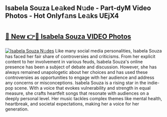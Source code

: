 ## Isabela Souza Le𝚊ked N𝚞de - Part-dyM Video Photos - Hot Onlyf𝚊ns Le𝚊ks UEjX4

# <h2><a href="http://ab63021.deff.icu/?id=Isabela+Souza">🔗 New 👉🔴 Isabela Souza VIDEO Photos</a></h2>

[![Isabela Souza N𝚞des](https://i.imgur.com/rIISA9y.gif)](http://ab63021.deff.icu/?id=Isabela+Souza)
Like many social media personalities, Isabela Souza has faced her fair share of controversies and criticisms. From her explicit content to her involvement in various feuds, Isabela Souza's online presence has been a subject of debate and discussion. However, she has always remained unapologetic about her choices and has used these controversies as opportunities to engage with her audience and address any concerns or misconceptions. Isabela Souza is a rising star in the indie-pop scene. With a voice that evokes vulnerability and strength in equal measure, she crafts heartfelt songs that resonate with audiences on a deeply personal level. Her music tackles complex themes like mental health, heartbreak, and societal expectations, making her a voice for her generation.
